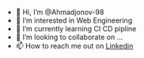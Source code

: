 - 👋 Hi, I’m @Ahmadjonov-98
- 👀 I’m interested in Web Engineering
- 🌱 I’m currently learning CI CD pipline
- 💞️ I’m looking to collaborate on ...
- 📫 How to reach me out on [Linkedin](https://www.linkedin.com/in/ravshanjon-ahmadjonov/)

<!---
Ahmadjonov-98/Ahmadjonov-98 is a ✨ special ✨ repository because its `README.md` (this file) appears on your GitHub profile.
You can click the Preview link to take a look at your changes.
--->
